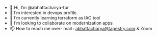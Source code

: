 - 👋 Hi, I’m @abhattacharya-tpr
- 👀 I’m interested in devops profile. 
- 🌱 I’m currently learning terraform as IAC tool
- 💞️ I’m looking to collaborate on modernization apps
- 📫 How to reach me over- mail : abhattacharya@tapestry.com & Zoom

<!---
abhattacharya-tpr/abhattacharya-tpr is a ✨ special ✨ repository because its `README.md` (this file) appears on your GitHub profile.
You can click the Preview link to take a look at your changes.
--->
